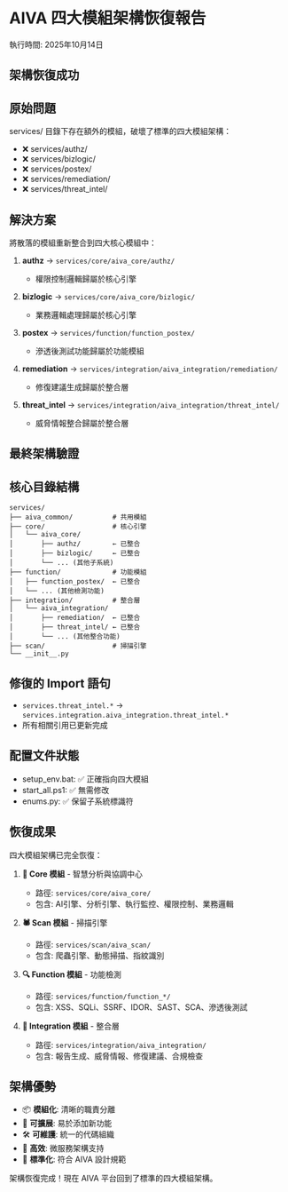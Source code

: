 AIVA 四大模組架構恢復報告
================================

執行時間: 2025年10月14日

架構恢復成功
----------

原始問題
--------

services/ 目錄下存在額外的模組，破壞了標準的四大模組架構：

- ❌ services/authz/
- ❌ services/bizlogic/  
- ❌ services/postex/
- ❌ services/remediation/
- ❌ services/threat_intel/

解決方案
--------

將散落的模組重新整合到四大核心模組中：

1. **authz** → `services/core/aiva_core/authz/`
   - 權限控制邏輯歸屬於核心引擎

2. **bizlogic** → `services/core/aiva_core/bizlogic/`
   - 業務邏輯處理歸屬於核心引擎

3. **postex** → `services/function/function_postex/`
   - 滲透後測試功能歸屬於功能模組

4. **remediation** → `services/integration/aiva_integration/remediation/`
   - 修復建議生成歸屬於整合層

5. **threat_intel** → `services/integration/aiva_integration/threat_intel/`
   - 威脅情報整合歸屬於整合層

最終架構驗證
----------

核心目錄結構
----------

```text
services/
├── aiva_common/          # 共用模組
├── core/                 # 核心引擎
│   └── aiva_core/
│       ├── authz/        ← 已整合
│       ├── bizlogic/     ← 已整合
│       └── ... (其他子系統)
├── function/             # 功能模組
│   ├── function_postex/  ← 已整合
│   └── ... (其他檢測功能)
├── integration/          # 整合層
│   └── aiva_integration/
│       ├── remediation/  ← 已整合
│       ├── threat_intel/ ← 已整合
│       └── ... (其他整合功能)
├── scan/                 # 掃描引擎
└── __init__.py
```

修復的 Import 語句
----------------

- `services.threat_intel.*` → `services.integration.aiva_integration.threat_intel.*`
- 所有相關引用已更新完成

配置文件狀態
----------

- setup_env.bat: ✅ 正確指向四大模組
- start_all.ps1: ✅ 無需修改
- enums.py: ✅ 保留子系統標識符

恢復成果
--------

四大模組架構已完全恢復：

1. **🧠 Core 模組** - 智慧分析與協調中心
   - 路徑: `services/core/aiva_core/`
   - 包含: AI引擎、分析引擎、執行監控、權限控制、業務邏輯

2. **🕷️ Scan 模組** - 掃描引擎
   - 路徑: `services/scan/aiva_scan/`
   - 包含: 爬蟲引擎、動態掃描、指紋識別

3. **🔍 Function 模組** - 功能檢測
   - 路徑: `services/function/function_*/`
   - 包含: XSS、SQLi、SSRF、IDOR、SAST、SCA、滲透後測試

4. **🔗 Integration 模組** - 整合層
   - 路徑: `services/integration/aiva_integration/`
   - 包含: 報告生成、威脅情報、修復建議、合規檢查

架構優勢
--------

- 📦 **模組化**: 清晰的職責分離
- 🔄 **可擴展**: 易於添加新功能
- 🛠️ **可維護**: 統一的代碼組織
- 🚀 **高效**: 微服務架構支持
- 🎯 **標準化**: 符合 AIVA 設計規範

架構恢復完成！現在 AIVA 平台回到了標準的四大模組架構。
